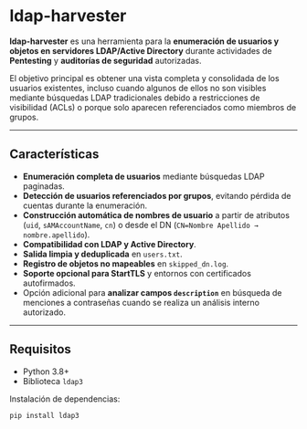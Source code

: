 # ldap-harvester

**ldap-harvester** es una herramienta para la **enumeración de usuarios y objetos en servidores LDAP/Active Directory** durante actividades de **Pentesting** y **auditorías de seguridad** autorizadas.

El objetivo principal es obtener una vista completa y consolidada de los usuarios existentes, incluso cuando algunos de ellos no son visibles mediante búsquedas LDAP tradicionales debido a restricciones de visibilidad (ACLs) o porque solo aparecen referenciados como miembros de grupos.

---

## Características

- **Enumeración completa de usuarios** mediante búsquedas LDAP paginadas.
- **Detección de usuarios referenciados por grupos**, evitando pérdida de cuentas durante la enumeración.
- **Construcción automática de nombres de usuario** a partir de atributos (`uid`, `sAMAccountName`, `cn`) o desde el DN (`CN=Nombre Apellido → nombre.apellido`).
- **Compatibilidad con LDAP y Active Directory**.
- **Salida limpia y deduplicada** en `users.txt`.
- **Registro de objetos no mapeables** en `skipped_dn.log`.
- **Soporte opcional para StartTLS** y entornos con certificados autofirmados.
- Opción adicional para **analizar campos `description`** en búsqueda de menciones a contraseñas cuando se realiza un análisis interno autorizado.

---

## Requisitos

- Python 3.8+
- Biblioteca `ldap3`

Instalación de dependencias:

```bash
pip install ldap3
